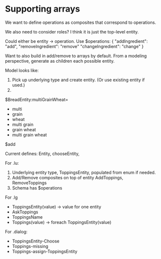 # Supporting arrays
We want to define operations as composites that correspond to operations.

We also need to consider roles?  I think it is just the top-level entity.

Could either be entity -> operation.
Use $operations: {
    "addIngredient": "add",
    "removeIngredient": "remove"
    "changeIngredient": "change"
}

Want to also build in add/remove to arrays by default.  From a modeling perspective, generate as children each possible entity.

Model looks like:
1) Pick up underlying type and create entity.  (Or use existing entity if used.)
2) 
$BreadEntity:multiGrainWheat=
- multi
- grain
- wheat
- multi grain
- grain wheat
- multi grain wheat

$add

Current defines: <prop>Entity, choose<prop>Entity, 

For .lu: 
1) Underlying entity type, ToppingsEntity, populated from enum if needed.
2) Add/Remove composites on top of entity AddToppings, RemoveToppings
3) Schema has $operations

For .lg
* ToppingsEntity(value) -> value for one entity
* AskToppings
* ToppingsName
* Toppings(value) -> foreach ToppingsEntity(value)

For .dialog:
* ToppingsEntity-Choose
* Toppings-missing
* Toppings-assign-ToppingsEntity
